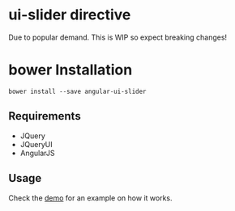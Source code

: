 # ui-slider directive

Due to popular demand. This is WIP so expect breaking changes!

# bower Installation

<code>bower install --save angular-ui-slider</code>

## Requirements

- JQuery
- JQueryUI
- AngularJS

## Usage

Check the [demo](http://angular-ui.github.io/ui-slider/demo/demo.html) for an example on how it works.

